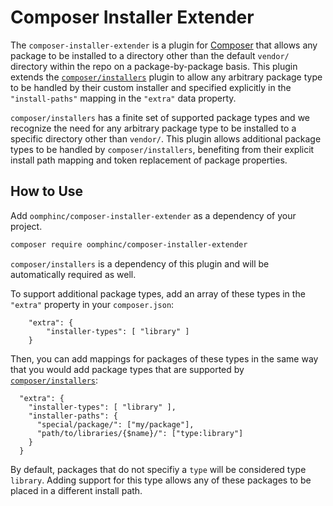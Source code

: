 # Composer Installer Extender

The `composer-installer-extender` is a plugin for [Composer](https://getcomposer.org/) that allows
any package to be installed to a directory other than the default `vendor/` directory within
the repo on a package-by-package basis. This plugin extends the [`composer/installers`](https://github.com/composer/installers)
plugin to allow any arbitrary package type to be handled by their custom installer and specified explicitly in the
`"install-paths"` mapping in the `"extra"` data property.

`composer/installers` has a finite set of supported package types and we recognize the need for
any arbitrary package type to be installed to a specific directory other than `vendor/`. This plugin
allows additional package types to be handled by `composer/installers`, benefiting from their explicit install path
mapping and token replacement of package properties.

## How to Use
Add `oomphinc/composer-installer-extender` as a dependency of your project.
```sh
composer require oomphinc/composer-installer-extender
```
`composer/installers` is a dependency of this plugin and will be automatically required as well.

To support additional package types, add an array of these types in the `"extra"` property in your `composer.json`:
```
	"extra": {
		"installer-types": [ "library" ]
	}
```
Then, you can add mappings for packages of these types in the same way that you would add package types
that are supported by [`composer/installers`](https://github.com/composer/installers#custom-install-paths):
```
  "extra": {
    "installer-types": [ "library" ],
    "installer-paths": {
      "special/package/": ["my/package"],
      "path/to/libraries/{$name}/": ["type:library"]
    }
  }
```
By default, packages that do not specifiy a `type` will be considered type `library`. Adding support for this type
allows any of these packages to be placed in a different install path.